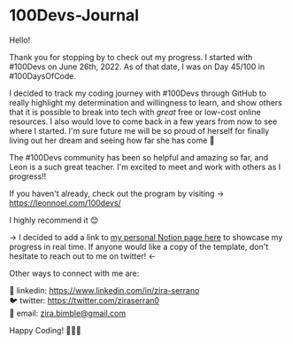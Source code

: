 # 100Devs-Journal

Hello! 

Thank you for stopping by to check out my progress. I started with #100Devs on June 26th, 2022. As of that date, I was on Day 45/100 in #100DaysOfCode. 

I decided to track my coding journey with #100Devs through GitHub to really highlight my determination and willingness to learn, and show others that it is possible to break into tech with *great* free or low-cost online resources. I also would love to come back in a few years from now to see where I started. I'm sure future me will be so proud of herself for finally living out her dream and seeing how far she has come 🥹

The #100Devs community has been so helpful and amazing so far, and Leon is a such great teacher. I'm excited to meet and work with others as I progress!! 

If you haven't already, check out the program by visiting -> https://leonnoel.com/100devs/

I highly recommend it 😊

-> I decided to add a link to <a href="https://ziras.notion.site/100Devs-2022-58216370db2e4214bd84fd2aedcd072d"> my personal Notion page here</a> to showcase my progress in real time. If anyone would like a copy of the template, don't hesitate to reach out to me on twitter! <-

Other ways to connect with me are:

💼 linkedin: https://www.linkedin.com/in/zira-serrano <br>
🐦 twitter: https://twitter.com/ziraserran0 <br>
📧 email: zira.bimble@gmail.com <br>

Happy Coding! 👩🏽‍💻
